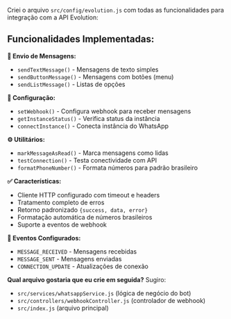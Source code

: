 Criei o arquivo `src/config/evolution.js` com todas as funcionalidades para integração com a API Evolution:

## **Funcionalidades Implementadas:**

**📱 Envio de Mensagens:**
- `sendTextMessage()` - Mensagens de texto simples
- `sendButtonMessage()` - Mensagens com botões (menu)
- `sendListMessage()` - Listas de opções

**🔧 Configuração:**
- `setWebhook()` - Configura webhook para receber mensagens
- `getInstanceStatus()` - Verifica status da instância
- `connectInstance()` - Conecta instância do WhatsApp

**⚙️ Utilitários:**
- `markMessageAsRead()` - Marca mensagens como lidas
- `testConnection()` - Testa conectividade com API
- `formatPhoneNumber()` - Formata números para padrão brasileiro

**✅ Características:**
- Cliente HTTP configurado com timeout e headers
- Tratamento completo de erros
- Retorno padronizado `{success, data, error}`
- Formatação automática de números brasileiros
- Suporte a eventos de webhook

**🔄 Eventos Configurados:**
- `MESSAGE_RECEIVED` - Mensagens recebidas
- `MESSAGE_SENT` - Mensagens enviadas
- `CONNECTION_UPDATE` - Atualizações de conexão

**Qual arquivo gostaria que eu crie em seguida?** Sugiro:
- `src/services/whatsappService.js` (lógica de negócio do bot)
- `src/controllers/webhookController.js` (controlador de webhook)
- `src/index.js` (arquivo principal)